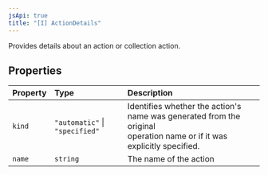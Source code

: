 ```yaml
---
jsApi: true
title: "[I] ActionDetails"
---
```


Provides details about an action or collection action.

## Properties

| Property | Type                           | Description                                                                                                                 |
| :------- | :----------------------------- | :-------------------------------------------------------------------------------------------------------------------------- |
| `kind`   | `"automatic"` \| `"specified"` | Identifies whether the action's name was generated from the original<br />operation name or if it was explicitly specified. |
| `name`   | `string`                       | The name of the action                                                                                                      |

